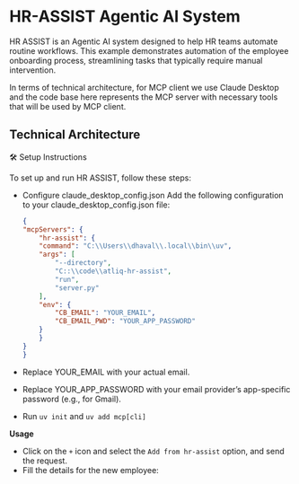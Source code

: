 
# HR-ASSIST Agentic AI System

HR ASSIST is an Agentic AI system designed to help HR teams automate routine workflows. This example demonstrates automation of the employee onboarding process, streamlining tasks that typically require manual intervention.

In terms of technical architecture, for MCP client we use Claude Desktop and the code base here represents the MCP server with necessary tools that will be used by MCP client.




## Technical Architecture
🛠️ Setup Instructions

To set up and run HR ASSIST, follow these steps:

- Configure claude_desktop_config.json
Add the following configuration to your claude_desktop_config.json file:

    ```json
    {
    "mcpServers": {
        "hr-assist": {
        "command": "C:\\Users\\dhaval\\.local\\bin\\uv",
        "args": [
            "--directory",
            "C::\\code\\atliq-hr-assist",
            "run",
            "server.py"
        ],
        "env": {
            "CB_EMAIL": "YOUR_EMAIL",
            "CB_EMAIL_PWD": "YOUR_APP_PASSWORD"
        }
        }
    }
    }
    ```

- Replace YOUR_EMAIL with your actual email.
- Replace YOUR_APP_PASSWORD with your email provider’s app-specific password (e.g., for Gmail).
- Run `uv init` and `uv add mcp[cli]` 

**Usage**
- Click on the `+` icon and select the `Add from hr-assist` option, and send the request.
- Fill the details for the new employee:
